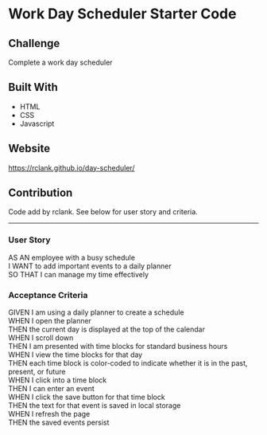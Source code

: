 # Work Day Scheduler Starter Code

## Challenge
Complete a work day scheduler

## Built With
* HTML
* CSS
* Javascript

## Website
https://rclank.github.io/day-scheduler/

## Contribution
Code add by rclank. See below for user story and criteria.

---

### User Story
AS AN employee with a busy schedule<br>
I WANT to add important events to a daily planner<br>
SO THAT I can manage my time effectively<br>

### Acceptance Criteria
GIVEN I am using a daily planner to create a schedule<br>
WHEN I open the planner<br>
THEN the current day is displayed at the top of the calendar<br>
WHEN I scroll down<br>
THEN I am presented with time blocks for standard business hours<br>
WHEN I view the time blocks for that day<br>
THEN each time block is color-coded to indicate whether it is in the past, present, or future<br>
WHEN I click into a time block<br>
THEN I can enter an event<br>
WHEN I click the save button for that time block<br>
THEN the text for that event is saved in local storage<br>
WHEN I refresh the page<br>
THEN the saved events persist

